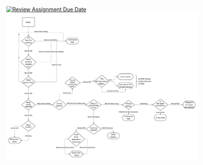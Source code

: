 [![Review Assignment Due Date](https://classroom.github.com/assets/deadline-readme-button-22041afd0340ce965d47ae6ef1cefeee28c7c493a6346c4f15d667ab976d596c.svg)](https://classroom.github.com/a/18nK7qGW)
![A Flowchart](https://github.com/WTCSC/life-decision-simulator-RandomHuman2020/blob/main/image.png)
